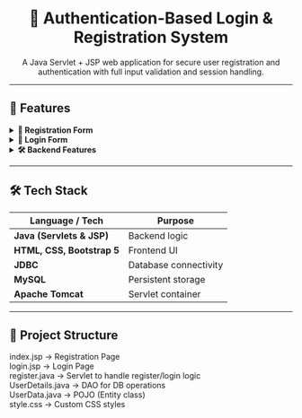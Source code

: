 <h1 align="center">🔐 Authentication-Based Login & Registration System</h1>

<p align="center">
A Java Servlet + JSP web application for secure user registration and authentication with full input validation and session handling.
</p>

---

## 🚀 Features

<details>
<summary><strong>📄 Registration Form</strong></summary>

- ✅ <strong>Username</strong> – Only alphabetic characters allowed  
- ✅ <strong>UserID</strong> – Must be unique in the database  
- ✅ <strong>Email</strong> – Validated using Regex  
- ✅ <strong>Password & Confirm Password</strong> – Must match  
- ✅ <strong>Age</strong> – Between 18 and 80  

</details>

<details>
<summary><strong>🔐 Login Form</strong></summary>

- 🔍 Credentials verified against database records  
- ❌ Errors shown for invalid input using session messages  

</details>

<details>
<summary><strong>🛠 Backend Features</strong></summary>

- 🗃️ DAO Layer for DB interaction  
- 🔐 Session management with `HttpSession`  
- 🚫 Input validation and duplicate checking  
- 📡 JDBC with MySQL  

</details>

---

## 🛠 Tech Stack

| Language / Tech | Purpose |
|-----------------|---------|
| **Java (Servlets & JSP)** | Backend logic |
| **HTML, CSS, Bootstrap 5** | Frontend UI |
| **JDBC** | Database connectivity |
| **MySQL** | Persistent storage |
| **Apache Tomcat** | Servlet container |

---

## 📁 Project Structure


index.jsp           → Registration Page  
login.jsp           → Login Page  
register.java       → Servlet to handle register/login logic  
UserDetails.java    → DAO for DB operations  
UserData.java       → POJO (Entity class)  
style.css           → Custom CSS styles  
